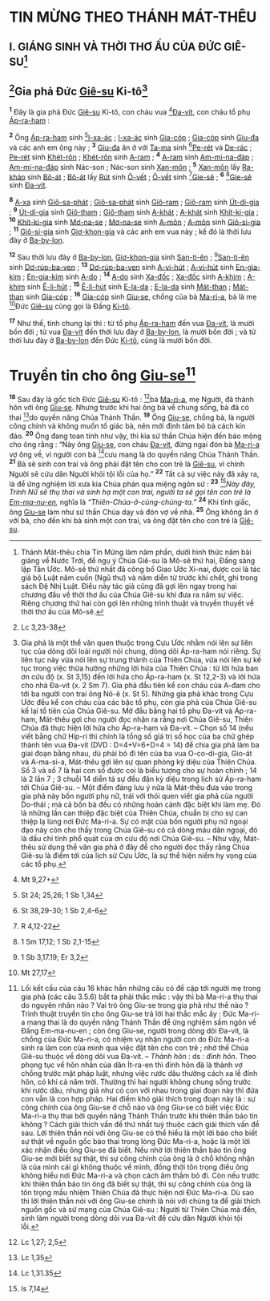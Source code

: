# TIN MỪNG THEO THÁNH MÁT-THÊU

## I. GIÁNG SINH VÀ THỜI THƠ ẤU CỦA ĐỨC GIÊ-SU[^1]

## [^1*]Gia phả Đức [Giê-su]() Ki-tô[^2]
<sup><b>1</b></sup> Đây là gia phả Đức [Giê-su]() Ki-tô, con cháu vua [^2*][Đa-vít](), con cháu tổ phụ [Áp-ra-ham]() :

<sup><b>2</b></sup> Ông [Áp-ra-ham]() sinh [^3*][I-xa-ác]() ; [I-xa-ác]() sinh [Gia-cóp]() ; [Gia-cóp]() sinh [Giu-đa]() và các anh em ông này ; <sup><b>3</b></sup> [Giu-đa]() ăn ở với [Ta-ma]() sinh [^4*][Pe-rét]() và [De-rác]() ; [Pe-rét]() sinh [Khét-rôn]() ; [Khét-rôn]() sinh [A-ram]() ; <sup><b>4</b></sup> [A-ram]() sinh [Am-mi-na-đáp]() ; [Am-mi-na-đáp]() sinh Nác-son ; Nác-son sinh [Xan-môn]() ; <sup><b>5</b></sup> [Xan-môn]() lấy [Ra-kháp]() sinh [Bô-át]() ; [Bô-át]() lấy [Rút]() sinh [Ô-vết]() ; [Ô-vết]() sinh [^5*][Gie-sê]() ; <sup><b>6</b></sup> [^6*][Gie-sê]() sinh [Đa-vít]().

<sup><b>8</b></sup> [A-xa]() sinh [Giô-sa-phát]() ; [Giô-sa-phát]() sinh [Giô-ram]() ; [Giô-ram]() sinh [Út-di-gia]() ; <sup><b>9</b></sup> [Út-di-gia]() sinh [Giô-tham]() ; [Giô-tham]() sinh [A-khát]() ; [A-khát]() sinh [Khít-ki-gia]() ; <sup><b>10</b></sup> [Khít-ki-gia]() sinh [Mơ-na-se]() ; [Mơ-na-se]() sinh [A-môn]() ; [A-môn]() sinh [Giô-si-gia]() ; <sup><b>11</b></sup> [Giô-si-gia]() sinh [Giơ-khon-gia]() và các anh em vua này ; kế đó là thời lưu đày ở [Ba-by-lon]().

<sup><b>12</b></sup> Sau thời lưu đày ở [Ba-by-lon](), [Giơ-khon-gia]() sinh [San-ti-ên]() ; [^7*][San-ti-ên]() sinh [Dơ-rúp-ba-ven]() ; <sup><b>13</b></sup> [Dơ-rúp-ba-ven]() sinh [A-vi-hút]() ; [A-vi-hút]() sinh [En-gia-kim]() ; [En-gia-kim]() sinh [A-do]() ; <sup><b>14</b></sup> [A-do]() sinh [Xa-đốc]() ; [Xa-đốc]() sinh [A-khim]() ; [A-khim]() sinh [Ê-li-hút]() ; <sup><b>15</b></sup> [Ê-li-hút]() sinh [E-la-da]() ; [E-la-da]() sinh [Mát-than]() ; [Mát-than]() sinh [Gia-cóp]() ; <sup><b>16</b></sup> [Gia-cóp]() sinh [Giu-se](), chồng của bà [Ma-ri-a](), bà là mẹ [^8*]Đức [Giê-su]() cũng gọi là Đấng [Ki-tô]().

<sup><b>17</b></sup> Như thế, tính chung lại thì : từ tổ phụ [Áp-ra-ham]() đến vua [Đa-vít](), là mười bốn đời ; từ vua [Đa-vít]() đến thời lưu đày ở [Ba-by-lon](), là mười bốn đời ; và từ thời lưu đày ở [Ba-by-lon]() đến Đức [Ki-tô](), cũng là mười bốn đời.


# Truyền tin cho ông [Giu-se]()[^3]
<sup><b>18</b></sup> Sau đây là gốc tích Đức [Giê-su]() Ki-tô : [^9*]bà [Ma-ri-a](), mẹ Người, đã thành hôn với ông [Giu-se](). Nhưng trước khi hai ông bà về chung sống, bà đã có thai [^10*]do quyền năng Chúa Thánh Thần. <sup><b>19</b></sup> Ông [Giu-se](), chồng bà, là người công chính và không muốn tố giác bà, nên mới định tâm bỏ bà cách kín đáo. <sup><b>20</b></sup> Ông đang toan tính như vậy, thì kìa sứ thần Chúa hiện đến báo mộng cho ông rằng : “Này ông [Giu-se](), con cháu [Đa-vít](), đừng ngại đón bà [Ma-ri-a]() vợ ông về, vì người con bà [^11*]cưu mang là do quyền năng Chúa Thánh Thần. <sup><b>21</b></sup> Bà sẽ sinh con trai và ông phải đặt tên cho con trẻ là [Giê-su](), vì chính Người sẽ cứu dân Người khỏi tội lỗi của họ.” <sup><b>22</b></sup> Tất cả sự việc này đã xảy ra, là để ứng nghiệm lời xưa kia Chúa phán qua miệng ngôn sứ : <sup><b>23</b></sup> *[^12*]Này đây, Trinh Nữ sẽ thụ thai và sinh hạ một con trai, người ta sẽ gọi tên con trẻ là [Em-ma-nu-en](),* nghĩa là *“Thiên-Chúa-ở-cùng-chúng-ta.”* <sup><b>24</b></sup> Khi tỉnh giấc, ông [Giu-se]() làm như sứ thần Chúa dạy và đón vợ về nhà. <sup><b>25</b></sup> Ông không ăn ở với bà, cho đến khi bà sinh một con trai, và ông đặt tên cho con trẻ là [Giê-su]().

[^1]: Thánh Mát-thêu chia Tin Mừng làm năm phần, dưới hình thức năm bài giảng về Nước Trời, để ngụ ý Chúa Giê-su là Mô-sê thứ hai, Đấng sáng lập Tân Ước. Mô-sê thứ nhất đã công bố Giao Ước Xi-nai, được coi là tác giả bộ Luật năm cuốn (Ngũ thư) và năm diễn từ trước khi chết, ghi trong sách Đệ Nhị Luật. Điều này tác giả cũng đã gợi lên ngay trong hai chương đầu về thời thơ ấu của Chúa Giê-su khi đưa ra năm sự việc. Riêng chương thứ hai còn gợi lên những trình thuật và truyền thuyết về thời thơ ấu của Mô-sê.
[^2]: Gia phả là một thể văn quen thuộc trong Cựu Ước nhằm nói lên sự liên tục của dòng dõi loài người nói chung, dòng dõi Áp-ra-ham nói riêng. Sự liên tục này vừa nói lên sự trung thành của Thiên Chúa, vừa nói lên sự kế tục trong việc thừa hưởng những lời hứa của Thiên Chúa : từ lời hứa ban ơn cứu độ (x. St 3,15) đến lời hứa cho Áp-ra-ham (x. St 12,2-3) và lời hứa cho nhà Đa-vít (x. 2 Sm 7). Gia phả đầu tiên kể con cháu của A-đam cho tới ba người con trai ông Nô-ê (x. St 5). Những gia phả khác trong Cựu Ước đều kể con cháu của các bậc tổ phụ, còn gia phả của Chúa Giê-su kể lại tổ tiên của Chúa Giê-su. Mở đầu bằng hai tổ phụ Đa-vít và Áp-ra-ham, Mát-thêu gợi cho người đọc nhận ra rằng nơi Chúa Giê-su, Thiên Chúa đã thực hiện lời hứa cho Áp-ra-ham và Đa-vít. – Chọn số 14 (nếu viết bằng chữ Híp-ri thì chính là tổng số giá trị số học của ba chữ ghép thành tên vua Đa-vít (DVD : D=4+V=6+D=4 = 14) để chia gia phả làm ba giai đoạn bằng nhau, dù phải bỏ đi tên của ba vua O-co-di-gia, Gio-át và A-ma-si-a, Mát-thêu gợi lên sự quan phòng kỳ diệu của Thiên Chúa. Số 3 và số 7 là hai con số được coi là biểu tượng cho sự hoàn chỉnh ; 14 là 2 lần 7 ; 3 chuỗi 14 diễn tả sự đều đặn kỳ diệu trong lịch sử Áp-ra-ham tới Chúa Giê-su. – Một điểm đáng lưu ý nữa là Mát-thêu đưa vào trong gia phả này bốn người phụ nữ, trái với thói quen viết gia phả của người Do-thái ; mà cả bốn bà đều có những hoàn cảnh đặc biệt khi làm mẹ. Đó là những lần can thiệp đặc biệt của Thiên Chúa, chuẩn bị cho sự can thiệp lạ lùng nơi Đức Ma-ri-a. Sự có mặt của bốn người phụ nữ ngoại đạo này còn cho thấy trong Chúa Giê-su có cả dòng máu dân ngoại, đó là dấu chỉ tính phổ quát của ơn cứu độ nơi Chúa Giê-su. – Như vậy, Mát-thêu sử dụng thể văn gia phả ở đây để cho người đọc thấy rằng Chúa Giê-su là điểm tới của lịch sử Cựu Ước, là sự thể hiện niềm hy vọng của các tổ phụ.
[^3]: Lối kết cấu của câu 16 khác hẳn những câu có đề cập tới người mẹ trong gia phả (các câu 3.5.6) bắt ta phải thắc mắc : vậy thì bà Ma-ri-a thụ thai do nguyên nhân nào ? Vai trò ông Giu-se trong gia phả như thế nào ? Trình thuật truyền tin cho ông Giu-se trả lời hai thắc mắc ấy : Đức Ma-ri-a mang thai là do quyền năng Thánh Thần để ứng nghiệm sấm ngôn về Đấng Em-ma-nu-en ; còn ông Giu-se, người trong dòng dõi Đa-vít, là chồng của Đức Ma-ri-a, có nhiệm vụ nhận người con do Đức Ma-ri-a sinh ra làm con của mình qua việc đặt tên cho con trẻ ; nhờ thế Chúa Giê-su thuộc về dòng dõi vua Đa-vít. – *Thành hôn* : ds : *đính hôn*. Theo phong tục về hôn nhân của dân Ít-ra-en thì đính hôn đã là thành vợ chồng trước mặt pháp luật, nhưng việc rước dâu thường cách xa lễ đính hôn, có khi cả năm trời. Thường thì hai người không chung sống trước khi rước dâu, nhưng giả như có con với nhau trong giai đoạn này thì đứa con vẫn là con hợp pháp. Hai điểm khó giải thích trong đoạn này là : sự công chính của ông Giu-se ở chỗ nào và ông Giu-se có biết việc Đức Ma-ri-a thụ thai bởi quyền năng Thánh Thần trước khi thiên thần báo tin không ? Cách giải thích vấn đề thứ nhất tuỳ thuộc cách giải thích vấn đề sau. Lời thiên thần nói với ông Giu-se có thể hiểu là một lời báo cho biết sự thật về nguồn gốc bào thai trong lòng Đức Ma-ri-a, hoặc là một lời xác nhận điều ông Giu-se đã biết. Nếu nhờ lời thiên thần báo tin ông Giu-se mới biết sự thật, thì sự công chính của ông là ở chỗ không nhận là của mình cái gì không thuộc về mình, đồng thời tôn trọng điều ông không hiểu nơi Đức Ma-ri-a và chọn cách âm thầm bỏ đi. Còn nếu trước khi thiên thần báo tin ông đã biết sự thật, thì sự công chính của ông là tôn trọng mầu nhiệm Thiên Chúa đã thực hiện nơi Đức Ma-ri-a. Dù sao thì lời thiên thần nói với ông Giu-se chính là nói với chúng ta để giải thích nguồn gốc và sứ mạng của Chúa Giê-su : Người từ Thiên Chúa mà đến, sinh làm người trong dòng dõi vua Đa-vít để cứu dân Người khỏi tội lỗi.
[^1*]: Lc 3,23-38
[^2*]: Mt 9,27+
[^3*]: St 24; 25,26; 1 Sb 1,34
[^4*]: St 38,29-30; 1 Sb 2,4-6
[^5*]: R 4,12-22
[^6*]: 1 Sm 17,12; 1 Sb 2,1-15
[^7*]: 1 Sb 3,17.19; Er 3,2
[^8*]: Mt 27,17
[^9*]: Lc 1,27; 2,5
[^10*]: Lc 1,35
[^11*]: Lc 1,31.35
[^12*]: Is 7,14